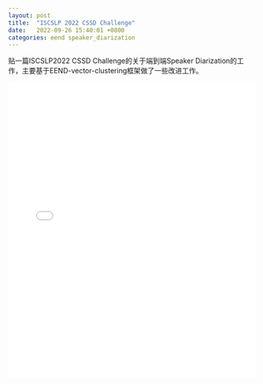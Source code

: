 ```yaml
---
layout: post
title:  "ISCSLP 2022 CSSD Challenge"
date:   2022-09-26 15:40:01 +0800
categories: eend speaker_diarization
---
```


贴一篇ISCSLP2022 CSSD Challenge的关于端到端Speaker Diarization的工作，主要基于EEND-vector-clustering框架做了一些改进工作。

<center><embed id="pdfPlayer" src="/assets/pdf/129_Paper.pdf" type="application/pdf" width="100%" height="600" ><center>

